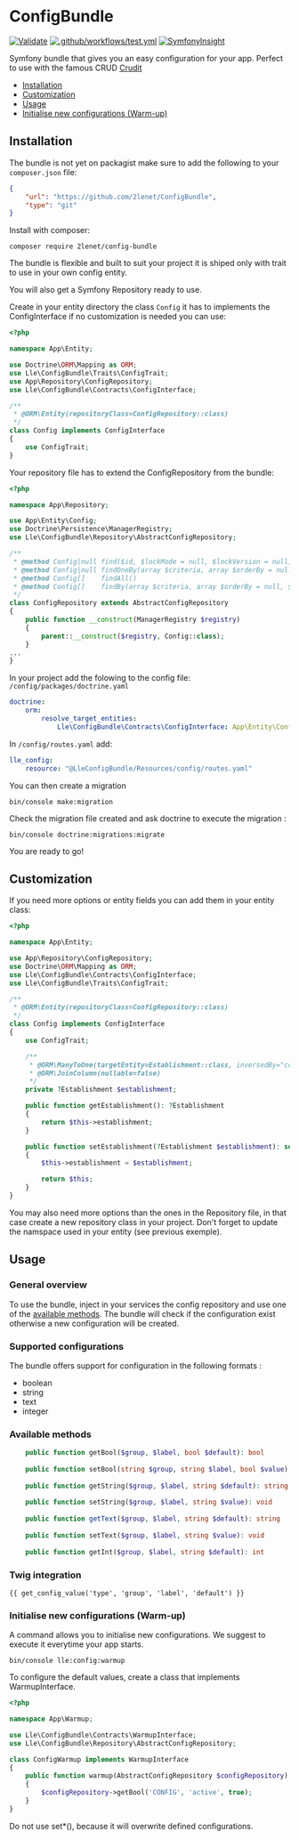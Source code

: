 # ConfigBundle

[![Validate](https://github.com/2lenet/ConfigBundle/actions/workflows/validate.yml/badge.svg)](https://github.com/2lenet/ConfigBundle/actions/workflows/validate.yml)
[![.github/workflows/test.yml](https://github.com/2lenet/ConfigBundle/actions/workflows/test.yml/badge.svg)](https://github.com/2lenet/ConfigBundle/actions/workflows/test.yml)
[![SymfonyInsight](https://insight.symfony.com/projects/79583c27-dbb5-4610-accd-1ee16b92008d/mini.svg)](https://insight.symfony.com/projects/79583c27-dbb5-4610-accd-1ee16b92008d)


Symfony bundle that gives you an easy configuration for your app. Perfect to use with the famous
CRUD [Crudit](https://github.com/2lenet/CruditBundle)

- [Installation](#Installation)
- [Customization](#Customization)
- [Usage](#Usage)
- [Initialise new configurations (Warm-up)](#initialise-new-configurations-warm-up)

## Installation

The bundle is not yet on packagist make sure to add the following to your `composer.json` file:

```json
{
    "url": "https://github.com/2lenet/ConfigBundle",
    "type": "git"
}
```

Install with composer:

```shell
composer require 2lenet/config-bundle
```

The bundle is flexible and built to suit your project it is shiped only with trait to use in your own config entity.

You will also get a Symfony Repository ready to use.

Create in your entity directory the class `Config` it has to implements the ConfigInterface if no customization is
needed you can use:

```php
<?php

namespace App\Entity;

use Doctrine\ORM\Mapping as ORM;
use Lle\ConfigBundle\Traits\ConfigTrait;
use App\Repository\ConfigRepository;
use Lle\ConfigBundle\Contracts\ConfigInterface;

/**
 * @ORM\Entity(repositoryClass=ConfigRepository::class)
 */
class Config implements ConfigInterface
{
    use ConfigTrait;
}

```

Your repository file has to extend the ConfigRepository from the bundle:

```php
<?php

namespace App\Repository;

use App\Entity\Config;
use Doctrine\Persistence\ManagerRegistry;
use Lle\ConfigBundle\Repository\AbstractConfigRepository;

/**
 * @method Config|null find($id, $lockMode = null, $lockVersion = null)
 * @method Config|null findOneBy(array $criteria, array $orderBy = null)
 * @method Config[]    findAll()
 * @method Config[]    findBy(array $criteria, array $orderBy = null, $limit = null, $offset = null)
 */
class ConfigRepository extends AbstractConfigRepository
{
    public function __construct(ManagerRegistry $registry)
    {
        parent::__construct($registry, Config::class);
    }
...
}

```

In your project add the folowing to the config file: `/config/packages/doctrine.yaml`

```yaml
doctrine:
    orm:
        resolve_target_entities:
            Lle\ConfigBundle\Contracts\ConfigInterface: App\Entity\Config
```

In `/config/routes.yaml` add:

```yaml
lle_config:
    resource: "@LleConfigBundle/Resources/config/routes.yaml"
```

You can then create a migration

```shell
bin/console make:migration
```

Check the migration file created and ask doctrine to execute the migration :

```shell
bin/console doctrine:migrations:migrate
```

You are ready to go!

## Customization

If you need more options or entity fields you can add them in your entity class:

```php
<?php

namespace App\Entity;

use App\Repository\ConfigRepository;
use Doctrine\ORM\Mapping as ORM;
use Lle\ConfigBundle\Contracts\ConfigInterface;
use Lle\ConfigBundle\Traits\ConfigTrait;

/**
 * @ORM\Entity(repositoryClass=ConfigRepository::class)
 */
class Config implements ConfigInterface
{
    use ConfigTrait;

    /**
     * @ORM\ManyToOne(targetEntity=Establishment::class, inversedBy="configs")
     * @ORM\JoinColumn(nullable=false)
     */
    private ?Establishment $establishment;

    public function getEstablishment(): ?Establishment
    {
        return $this->establishment;
    }

    public function setEstablishment(?Establishment $establishment): self
    {
        $this->establishment = $establishment;

        return $this;
    }
}

```

You may also need more options than the ones in the Repository file, in that case create a new repository class in your
project. Don't forget to update the namspace used in your entity (see previous exemple).

## Usage

### General overview

To use the bundle, inject in your services the config repository and use one of
the [available methods](#Available-methods).
The bundle will check if the configuration exist otherwise a new configuration will be created.

### Supported configurations

The bundle offers support for configuration in the following formats :

- boolean
- string
- text
- integer

### Available methods

```php
    public function getBool($group, $label, bool $default): bool
   
    public function setBool(string $group, string $label, bool $value): void
    
    public function getString($group, $label, string $default): string
    
    public function setString($group, $label, string $value): void
   
    public function getText($group, $label, string $default): string
    
    public function setText($group, $label, string $value): void
   
    public function getInt($group, $label, string $default): int
```

### Twig integration

```twig
{{ get_config_value('type', 'group', 'label', 'default') }}
```

### Initialise new configurations (Warm-up)

A command allows you to initialise new configurations. We suggest to execute it everytime your app starts.

```
bin/console lle:config:warmup
```

To configure the default values, create a class that implements WarmupInterface.

```php
<?php

namespace App\Warmup;

use Lle\ConfigBundle\Contracts\WarmupInterface;
use Lle\ConfigBundle\Repository\AbstractConfigRepository;

class ConfigWarmup implements WarmupInterface
{
    public function warmup(AbstractConfigRepository $configRepository): void
    {
        $configRepository->getBool('CONFIG', 'active', true);
    }
}
```

Do not use set*(), because it will overwrite defined configurations.
